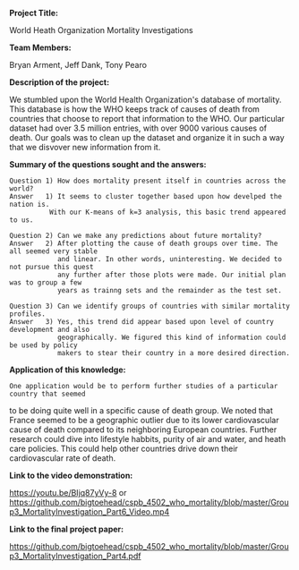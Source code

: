 **Project Title:**

World Heath Organization Mortality Investigations

**Team Members:**

Bryan Arment, Jeff Dank, Tony Pearo

**Description of the project:**

   We stumbled upon the World Health Organization's database of mortality. This database
is how the WHO keeps track of causes of death from countries that choose to report that
information to the WHO. Our particular dataset had over 3.5 million entries, with over
9000 various causes of death. Our goals was to clean up the dataset and organize it in 
such a way that we disvover new information from it. 

**Summary of the questions sought and the answers:**

    Question 1) How does mortality present itself in countries across the world?
    Answer   1) It seems to cluster together based upon how develped the nation is.
              With our K-means of k=3 analysis, this basic trend appeared to us. 

    Question 2) Can we make any predictions about future mortality?
    Answer   2) After plotting the cause of death groups over time. The all seemed very stable
                and linear. In other words, uninteresting. We decided to not pursue this quest
                any further after those plots were made. Our initial plan was to group a few
                years as trainng sets and the remainder as the test set. 

    Question 3) Can we identify groups of countries with similar mortality profiles.
    Answer   3) Yes, this trend did appear based upon level of country development and also 
                geographically. We figured this kind of information could be used by policy
                makers to stear their country in a more desired direction. 


**Application of this knowledge:**

    One application would be to perform further studies of a particular country that seemed
to be doing quite well in a specific cause of death group. We noted that France seemed to be
a geographic outlier due to its lower cardiovascular cause of death compared to its neighboring
European countries. Further research could dive into lifestyle habbits, purity of air and water,
and heath care policies. This could help other countries drive down their cardiovascular rate of 
death.

**Link to the video demonstration:**

https://youtu.be/BIjq87yVy-8 or https://github.com/bigtoehead/cspb_4502_who_mortality/blob/master/Group3_MortalityInvestigation_Part6_Video.mp4

**Link to the final project paper:**

https://github.com/bigtoehead/cspb_4502_who_mortality/blob/master/Group3_MortalityInvestigation_Part4.pdf


